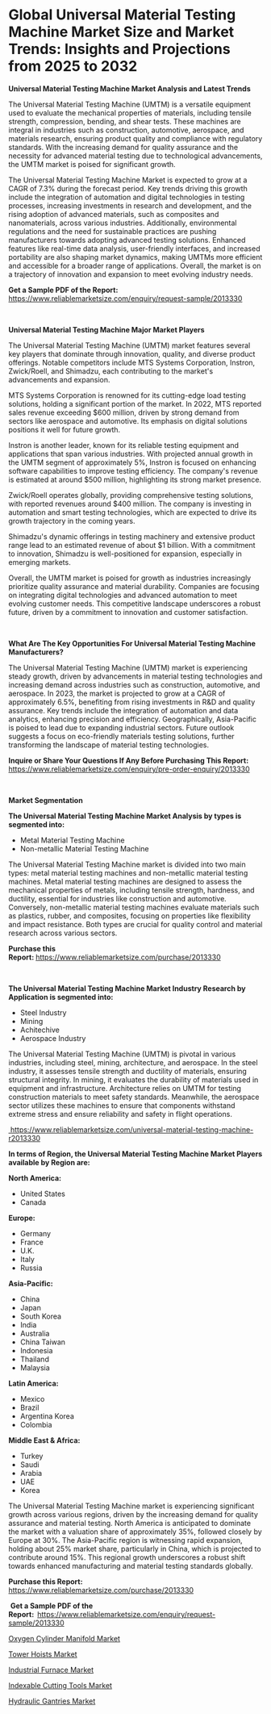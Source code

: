 <p><h1>Global Universal Material Testing Machine Market Size and Market Trends: Insights and Projections from 2025 to 2032</h1></p><p><strong>Universal Material Testing Machine Market Analysis and Latest Trends</strong></p>
<p><p>The Universal Material Testing Machine (UMTM) is a versatile equipment used to evaluate the mechanical properties of materials, including tensile strength, compression, bending, and shear tests. These machines are integral in industries such as construction, automotive, aerospace, and materials research, ensuring product quality and compliance with regulatory standards. With the increasing demand for quality assurance and the necessity for advanced material testing due to technological advancements, the UMTM market is poised for significant growth.</p><p>The Universal Material Testing Machine Market is expected to grow at a CAGR of 7.3% during the forecast period. Key trends driving this growth include the integration of automation and digital technologies in testing processes, increasing investments in research and development, and the rising adoption of advanced materials, such as composites and nanomaterials, across various industries. Additionally, environmental regulations and the need for sustainable practices are pushing manufacturers towards adopting advanced testing solutions. Enhanced features like real-time data analysis, user-friendly interfaces, and increased portability are also shaping market dynamics, making UMTMs more efficient and accessible for a broader range of applications. Overall, the market is on a trajectory of innovation and expansion to meet evolving industry needs.</p></p>
<p><strong>Get a Sample PDF of the Report:&nbsp;</strong> <a href="https://www.reliablemarketsize.com/enquiry/request-sample/2013330?utm_campaign=1895&utm_medium=2&utm_source=Github&utm_content=ia&utm_term=10042025&utm_id=universal-material-testing-machine">https://www.reliablemarketsize.com/enquiry/request-sample/2013330</a></p>
<p>&nbsp;</p>
<p><strong>Universal Material Testing Machine Major Market Players</strong></p>
<p><p>The Universal Material Testing Machine (UMTM) market features several key players that dominate through innovation, quality, and diverse product offerings. Notable competitors include MTS Systems Corporation, Instron, Zwick/Roell, and Shimadzu, each contributing to the market's advancements and expansion.</p><p>MTS Systems Corporation is renowned for its cutting-edge load testing solutions, holding a significant portion of the market. In 2022, MTS reported sales revenue exceeding $600 million, driven by strong demand from sectors like aerospace and automotive. Its emphasis on digital solutions positions it well for future growth.</p><p>Instron is another leader, known for its reliable testing equipment and applications that span various industries. With projected annual growth in the UMTM segment of approximately 5%, Instron is focused on enhancing software capabilities to improve testing efficiency. The company's revenue is estimated at around $500 million, highlighting its strong market presence.</p><p>Zwick/Roell operates globally, providing comprehensive testing solutions, with reported revenues around $400 million. The company is investing in automation and smart testing technologies, which are expected to drive its growth trajectory in the coming years.</p><p>Shimadzu's dynamic offerings in testing machinery and extensive product range lead to an estimated revenue of about $1 billion. With a commitment to innovation, Shimadzu is well-positioned for expansion, especially in emerging markets.</p><p>Overall, the UMTM market is poised for growth as industries increasingly prioritize quality assurance and material durability. Companies are focusing on integrating digital technologies and advanced automation to meet evolving customer needs. This competitive landscape underscores a robust future, driven by a commitment to innovation and customer satisfaction.</p></p>
<p>&nbsp;</p>
<p><strong>What Are The Key Opportunities For Universal Material Testing Machine Manufacturers?</strong></p>
<p><p>The Universal Material Testing Machine (UMTM) market is experiencing steady growth, driven by advancements in material testing technologies and increasing demand across industries such as construction, automotive, and aerospace. In 2023, the market is projected to grow at a CAGR of approximately 6.5%, benefiting from rising investments in R&D and quality assurance. Key trends include the integration of automation and data analytics, enhancing precision and efficiency. Geographically, Asia-Pacific is poised to lead due to expanding industrial sectors. Future outlook suggests a focus on eco-friendly materials testing solutions, further transforming the landscape of material testing technologies.</p></p>
<p><strong>Inquire or Share Your Questions If Any Before Purchasing This Report:</strong> <a href="https://www.reliablemarketsize.com/enquiry/pre-order-enquiry/2013330?utm_campaign=1895&utm_medium=2&utm_source=Github&utm_content=ia&utm_term=10042025&utm_id=universal-material-testing-machine">https://www.reliablemarketsize.com/enquiry/pre-order-enquiry/2013330</a></p>
<p>&nbsp;</p>
<p><strong>Market Segmentation</strong></p>
<p><strong>The Universal Material Testing Machine Market Analysis by types is segmented into:</strong></p>
<p><ul><li>Metal Material Testing Machine</li><li>Non-metallic Material Testing Machine</li></ul></p>
<p><p>The Universal Material Testing Machine market is divided into two main types: metal material testing machines and non-metallic material testing machines. Metal material testing machines are designed to assess the mechanical properties of metals, including tensile strength, hardness, and ductility, essential for industries like construction and automotive. Conversely, non-metallic material testing machines evaluate materials such as plastics, rubber, and composites, focusing on properties like flexibility and impact resistance. Both types are crucial for quality control and material research across various sectors.</p></p>
<p><strong>Purchase this Report:&nbsp;</strong><a href="https://www.reliablemarketsize.com/purchase/2013330?utm_campaign=1895&utm_medium=2&utm_source=Github&utm_content=ia&utm_term=10042025&utm_id=universal-material-testing-machine">https://www.reliablemarketsize.com/purchase/2013330</a></p>
<p>&nbsp;</p>
<p><strong>The Universal Material Testing Machine Market Industry Research by Application is segmented into:</strong></p>
<p><ul><li>Steel Industry</li><li>Mining</li><li>Achitechive</li><li>Aerospace Industry</li></ul></p>
<p><p>The Universal Material Testing Machine (UMTM) is pivotal in various industries, including steel, mining, architecture, and aerospace. In the steel industry, it assesses tensile strength and ductility of materials, ensuring structural integrity. In mining, it evaluates the durability of materials used in equipment and infrastructure. Architecture relies on UMTM for testing construction materials to meet safety standards. Meanwhile, the aerospace sector utilizes these machines to ensure that components withstand extreme stress and ensure reliability and safety in flight operations.</p></p>
<p><a href="https://www.reliablemarketsize.com/universal-material-testing-machine-r2013330?utm_campaign=1895&utm_medium=2&utm_source=Github&utm_content=ia&utm_term=10042025&utm_id=universal-material-testing-machine">&nbsp;https://www.reliablemarketsize.com/universal-material-testing-machine-r2013330</a></p>
<p><strong>In terms of Region, the Universal Material Testing Machine Market Players available by Region are:</strong></p>
<p>
    <p> <strong> North America: </strong>
        <ul>
            <li>United States</li>
            <li>Canada</li>
        </ul>
        </p> 
    <p> <strong> Europe: </strong>
        <ul>
            <li>Germany</li>
            <li>France</li>
            <li>U.K.</li>
            <li>Italy</li>
            <li>Russia</li>
        </ul>
        </p> 
    <p> <strong> Asia-Pacific: </strong>
        <ul>
            <li>China</li>
            <li>Japan</li>
            <li>South Korea</li>
            <li>India</li>
            <li>Australia</li>
            <li>China Taiwan</li>
            <li>Indonesia</li>
            <li>Thailand</li>
            <li>Malaysia</li>
        </ul>
        </p> 
    <p> <strong> Latin America: </strong>
        <ul>
            <li>Mexico</li>
            <li>Brazil</li>
            <li>Argentina Korea</li>
            <li>Colombia</li>
        </ul>
        </p> 
    <p> <strong> Middle East & Africa: </strong>
        <ul>
            <li>Turkey</li>
            <li>Saudi</li>
            <li>Arabia</li>
            <li>UAE</li>
            <li>Korea</li>
        </ul>
    </p>
    </p>
<p><p>The Universal Material Testing Machine market is experiencing significant growth across various regions, driven by the increasing demand for quality assurance and material testing. North America is anticipated to dominate the market with a valuation share of approximately 35%, followed closely by Europe at 30%. The Asia-Pacific region is witnessing rapid expansion, holding about 25% market share, particularly in China, which is projected to contribute around 15%. This regional growth underscores a robust shift towards enhanced manufacturing and material testing standards globally.</p></p>
<p><strong>Purchase this Report: </strong><a href="https://www.reliablemarketsize.com/purchase/2013330?utm_campaign=1895&utm_medium=2&utm_source=Github&utm_content=ia&utm_term=10042025&utm_id=universal-material-testing-machine">https://www.reliablemarketsize.com/purchase/2013330</a></p>
<p>&nbsp;<strong>Get a Sample PDF of the Report:&nbsp;&nbsp;</strong><a href="https://www.reliablemarketsize.com/enquiry/request-sample/2013330?utm_campaign=1895&utm_medium=2&utm_source=Github&utm_content=ia&utm_term=10042025&utm_id=universal-material-testing-machine">https://www.reliablemarketsize.com/enquiry/request-sample/2013330</a></p>
<p><strong></strong></p>
<p><p><a href="https://github.com/eimutelufta/Market-Research-Report-List-1/blob/main/oxygen-cylinder-manifold-market.md?utm_campaign=1895&utm_medium=2&utm_source=Github&utm_content=ia&utm_term=10042025&utm_id=universal-material-testing-machine">Oxygen Cylinder Manifold Market</a></p><p><a href="https://github.com/afghatakito29/Market-Research-Report-List-1/blob/main/tower-hoists-market.md?utm_campaign=1895&utm_medium=2&utm_source=Github&utm_content=ia&utm_term=10042025&utm_id=universal-material-testing-machine">Tower Hoists Market</a></p><p><a href="https://github.com/bartzthateis/Market-Research-Report-List-1/blob/main/industrial-furnace-market.md?utm_campaign=1895&utm_medium=2&utm_source=Github&utm_content=ia&utm_term=10042025&utm_id=universal-material-testing-machine">Industrial Furnace Market</a></p><p><a href="https://github.com/vespigeakexc/Market-Research-Report-List-1/blob/main/indexable-cutting-tools-market.md?utm_campaign=1895&utm_medium=2&utm_source=Github&utm_content=ia&utm_term=10042025&utm_id=universal-material-testing-machine">Indexable Cutting Tools Market</a></p><p><a href="https://github.com/saqafidrahea/Market-Research-Report-List-1/blob/main/hydraulic-gantries-market.md?utm_campaign=1895&utm_medium=2&utm_source=Github&utm_content=ia&utm_term=10042025&utm_id=universal-material-testing-machine">Hydraulic Gantries Market</a></p></p>